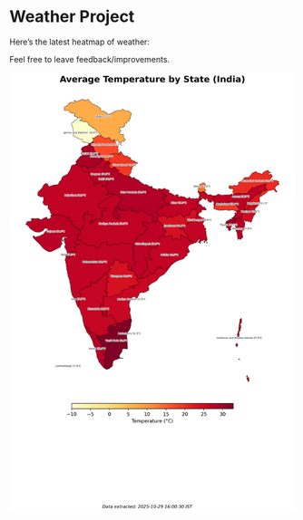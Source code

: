 # Weather Project

Here’s the latest heatmap of weather:

Feel free to leave feedback/improvements.

![India Heatmap](docs/assets/india_heatmap.png?v=01ECC9)
